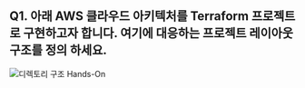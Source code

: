 ## Q1. 아래 AWS 클라우드 아키텍처를 Terraform 프로젝트로 구현하고자 합니다. 여기에 대응하는 프로젝트 레이아웃 구조를 정의 하세요.

![디렉토리 구조 Hands-On](https://docs.aws.amazon.com/whitepapers/latest/best-practices-wordpress/images/image4.png)

